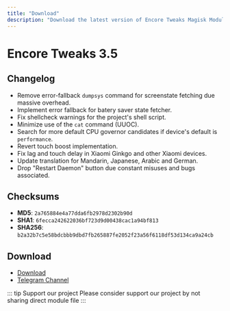 ```yaml
---
title: "Download"
description: "Download the latest version of Encore Tweaks Magisk Module here"
---
```


# Encore Tweaks 3.5

## Changelog
- Remove error-fallback `dumpsys` command for screenstate fetching due massive overhead.
- Implement error fallback for batery saver state fetcher.
- Fix shellcheck warnings for the project's shell script.
- Minimize use of the `cat` command (UUOC).
- Search for more default CPU governor candidates if device's default is `performance`.
- Revert touch boost implementation.
- Fix lag and touch delay in Xiaomi Ginkgo and other Xiaomi devices.
- Update translation for Mandarin, Japanese, Arabic and German.
- Drop "Restart Daemon" button due constant misuses and bugs associated.

## Checksums
- **MD5**: `2a765884e4a77dda6fb2978d2302b90d`
- **SHA1**: `6fecca242622036bf723d9d00438cac1a94bf813`
- **SHA256**: `b2a32b7c5e58bdcbbb9dbd7fb265887fe2052f23a56f6118df53d134ca9a24cb`

## Download
- [Download](https://safefileku.com/download/WpcTvu7DgaymBdcQ)
- [Telegram Channel](https://rem01schannel.t.me)

::: tip Support our project
Please consider support our project by not sharing direct module file
:::
